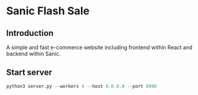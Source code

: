 # Sanic Flash Sale


## Introduction

A simple and fast e-commerce website including frontend within React and backend within Sanic.

## Start server

```python
python3 server.py --workers 4 --host 0.0.0.0 --port 8000
```